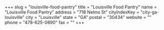 +++
slug = "louisville-food-pantry"
title = "Louisville Food Pantry"
name = "Louisville Food Pantry"
address = "718 Nelms St"
cityIndexKey = "city-ga-louisville"
city = "Louisville"
state = "GA"
postal = "30434"
website = ""
phone = "478-625-0890"
fax = ""
+++

